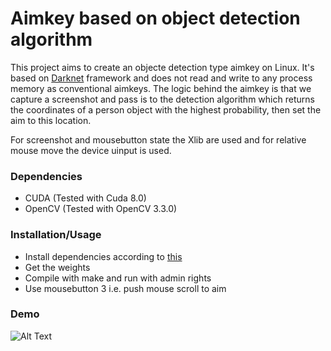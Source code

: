 # Aimkey based on object detection algorithm
This project aims to create an objecte detection type aimkey on Linux. It's based on [Darknet](https://pjreddie.com/darknet/) framework and does not read and write to any process memory as conventional aimkeys. The logic behind the aimkey is that we capture a screenshot and pass is to the detection algorithm which returns the coordinates of a person object with the highest probability, then set the aim to this location.

For screenshot and mousebutton state the Xlib are used and for relative mouse move the device uinput is used. 

### Dependencies
* CUDA (Tested with Cuda 8.0)
* OpenCV (Tested with OpenCV 3.3.0)

### Installation/Usage
* Install dependencies according to [this](https://pjreddie.com/darknet/install/)
* Get the weights
* Compile with make and run with admin rights
* Use mousebutton 3 i.e. push mouse scroll to aim 


### Demo
![Alt Text](https://media.giphy.com/media/vFKqnCdLPNOKc/giphy.gif)